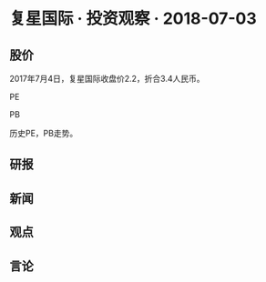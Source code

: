# 复星国际 · 投资观察 · 2018-07-03
## 股价

2017年7月4日，复星国际收盘价2.2，折合3.4人民币。

PE

PB

历史PE，PB走势。

## 研报

## 新闻  

## 观点

## 言论